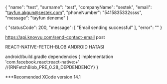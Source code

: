 {
    "name": "test",
    "surname": "test",
    "companyName": "sestek",
    "email": "tayfun.akgun@sestek.com",
    "phoneNumber": "5415835332ssss",
    "message": "tayfun deneme"
}

{
    "statusCode": 200,
    "message": [
        "Email sending successful"
    ],
    "error": ""
}

https://api.knovvu.com/send-contact-email post


REACT-NATIVE-FETCH-BLOB ANDROID HATASI

android/build.gradle
dependencies {
    implementation 'com.facebook.react:react-native:+'
    //{RNFetchBlob_PRE_0.28_DEPDENDENCY}
}

***Recomended XCode version 14.1
